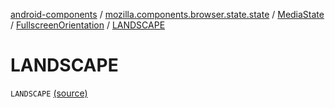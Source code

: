 [android-components](../../../index.md) / [mozilla.components.browser.state.state](../../index.md) / [MediaState](../index.md) / [FullscreenOrientation](index.md) / [LANDSCAPE](./-l-a-n-d-s-c-a-p-e.md)

# LANDSCAPE

`LANDSCAPE` [(source)](https://github.com/mozilla-mobile/android-components/blob/master/components/browser/state/src/main/java/mozilla/components/browser/state/state/MediaState.kt#L58)